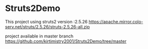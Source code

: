 # Struts2Demo
This project using struts2 version :2.5.26
https://apache.mirror.colo-serv.net/struts/2.5.26/struts-2.5.26-all.zip

project available in master branch
https://github.com/kirtimistry2001/Struts2Demo/tree/master


